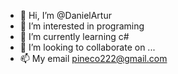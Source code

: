 - 👋 Hi, I’m @DanielArtur
- 👀 I’m interested in programing
- 🌱 I’m currently learning c#
- 💞️ I’m looking to collaborate on ...
- 📫 My email pineco222@gmail.com

<!---
DanielArtur/DanielArtur is a ✨ special ✨ repository because its `README.md` (this file) appears on your GitHub profile.
You can click the Preview link to take a look at your changes.
--->
